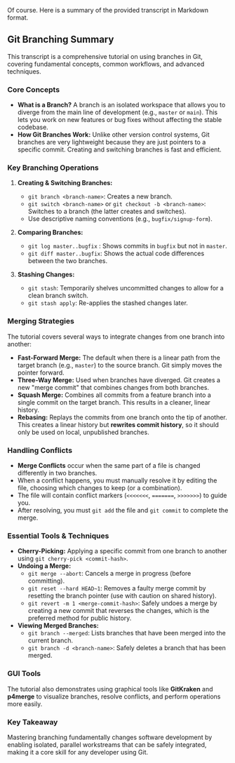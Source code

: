 Of course. Here is a summary of the provided transcript in Markdown format.

## Git Branching Summary

This transcript is a comprehensive tutorial on using branches in Git, covering fundamental concepts, common workflows, and advanced techniques.

### Core Concepts
*   **What is a Branch?** A branch is an isolated workspace that allows you to diverge from the main line of development (e.g., `master` or `main`). This lets you work on new features or bug fixes without affecting the stable codebase.
*   **How Git Branches Work:** Unlike other version control systems, Git branches are very lightweight because they are just pointers to a specific commit. Creating and switching branches is fast and efficient.

### Key Branching Operations
1.  **Creating & Switching Branches:**
    *   `git branch <branch-name>`: Creates a new branch.
    *   `git switch <branch-name>` or `git checkout -b <branch-name>`: Switches to a branch (the latter creates and switches).
    *   Use descriptive naming conventions (e.g., `bugfix/signup-form`).

2.  **Comparing Branches:**
    *   `git log master..bugfix` : Shows commits in `bugfix` but not in `master`.
    *   `git diff master..bugfix`: Shows the actual code differences between the two branches.

3.  **Stashing Changes:**
    *   `git stash`: Temporarily shelves uncommitted changes to allow for a clean branch switch.
    *   `git stash apply`: Re-applies the stashed changes later.

### Merging Strategies
The tutorial covers several ways to integrate changes from one branch into another:

*   **Fast-Forward Merge:** The default when there is a linear path from the target branch (e.g., `master`) to the source branch. Git simply moves the pointer forward.
*   **Three-Way Merge:** Used when branches have diverged. Git creates a new "merge commit" that combines changes from both branches.
*   **Squash Merge:** Combines all commits from a feature branch into a single commit on the target branch. This results in a cleaner, linear history.
*   **Rebasing:** Replays the commits from one branch onto the tip of another. This creates a linear history but **rewrites commit history**, so it should only be used on local, unpublished branches.

### Handling Conflicts
*   **Merge Conflicts** occur when the same part of a file is changed differently in two branches.
*   When a conflict happens, you must manually resolve it by editing the file, choosing which changes to keep (or a combination).
*   The file will contain conflict markers (`<<<<<<<`, `=======`, `>>>>>>>`) to guide you.
*   After resolving, you must `git add` the file and `git commit` to complete the merge.

### Essential Tools & Techniques
*   **Cherry-Picking:** Applying a specific commit from one branch to another using `git cherry-pick <commit-hash>`.
*   **Undoing a Merge:**
    *   `git merge --abort`: Cancels a merge in progress (before committing).
    *   `git reset --hard HEAD~1`: Removes a faulty merge commit by resetting the branch pointer (use with caution on shared history).
    *   `git revert -m 1 <merge-commit-hash>`: Safely undoes a merge by creating a new commit that reverses the changes, which is the preferred method for public history.
*   **Viewing Merged Branches:**
    *   `git branch --merged`: Lists branches that have been merged into the current branch.
    *   `git branch -d <branch-name>`: Safely deletes a branch that has been merged.

### GUI Tools
The tutorial also demonstrates using graphical tools like **GitKraken** and **p4merge** to visualize branches, resolve conflicts, and perform operations more easily.

### Key Takeaway
Mastering branching fundamentally changes software development by enabling isolated, parallel workstreams that can be safely integrated, making it a core skill for any developer using Git.
